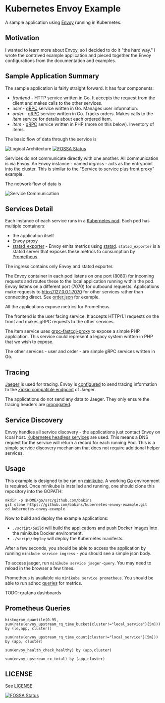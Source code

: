 # Kubernetes Envoy Example

A sample application using [Envoy](https://lyft.github.io/envoy/) running in Kubernetes.

## Motivation

I wanted to learn more about Envoy, so I decided to do it "the hard way." I wrote
the contrived example application and pieced together the Envoy configurations
from the documentation and examples.

## Sample Application Summary

The sample application is fairly straight forward.  It has four components:

* _frontend_ - HTTP service written in Go. It accepts the request from the client
and makes calls to the other services.
* _user_ - [gRPC](https://grpc.io/) service written in Go. Manages user information.
* _order_ - [gRPC](https://grpc.io/) service written in Go. Tracks orders. Makes calls
to the _item_ service for details about each ordered item.
* _item_ - [gRPC](https://grpc.io/) service written in PHP (more on this below).
Inventory of items.

The basic flow of data through the service is

![Logical Architecture](./logical.png)
[![FOSSA Status](https://app.fossa.io/api/projects/git%2Bgithub.com%2Fevalsocket%2Fkubernetes-envoy-example.svg?type=shield)](https://app.fossa.io/projects/git%2Bgithub.com%2Fevalsocket%2Fkubernetes-envoy-example?ref=badge_shield)

Services do not communicate directly with one another. All communication is via
Envoy.  An Envoy instance - named _ingress_ - acts as the entrypoint into the cluster.
This is similar to the "[Service to service plus front proxy](https://lyft.github.io/envoy/docs/intro/deployment_types/front_proxy.html)" example.

The network flow of data is

![Service Communication](./communication.png)

## Services Detail

Each instance of each service runs in a [Kubernetes pod](https://kubernetes.io/docs/concepts/workloads/pods/pod/). Each pod has multiple
containers:

* the application itself
* Envoy proxy
* [statsd_exporter](https://github.com/prometheus/statsd_exporter) - Envoy emits metrics using [statsd](https://lyft.github.io/envoy/docs/intro/arch_overview/statistics.html?highlight=statsd). `statsd_exporter` is a statsd server that exposes these metrics
fo consumption by [Prometheus](https://prometheus.io/). 

The ingress contains only Envoy and statsd exporter.

The Envoy container in each pod listens on one port (8080)
for incoming requests and routes these to the local application running within the pod.
Envoy listens on a different port (7070) for outbound requests.  Applications make
requests to http://127.0.0.1:7070 for other services rather than connecting direct.
See [order.json](./deploy/envoy/order.json) for example.

All the applications expose metrics for Prometheus.

The frontend is the user facing service. It accepts HTTP/1.1 requests on the front and
makes gRPC requests to the other services.

The item service uses [grpc-fastcgi-proxy](https://github.com/bakins/grpc-fastcgi-proxy) to expose a simple PHP applciation.  This service could represent a legacy system
written in PHP that we wish to expose.

The other services - user and order - are simple gRPC services written in Go.

## Tracing

[Jaeger](https://github.com/uber/jaeger) is used for tracing. Envoy is [configured](https://lyft.github.io/envoy/docs/intro/arch_overview/tracing.html)
to send tracing information to the [Zipkin compatible endpoint](http://jaeger.readthedocs.io/en/latest/getting_started/#migrating-from-zipkin) of Jaeger.

The applications do not send any data to Jaeger. They only ensure the tracing headers
are [propogated](https://lyft.github.io/envoy/docs/install/sandboxes/zipkin_tracing.html).

## Service Discovery

Envoy handles all service discovery - the applications just contact Envoy on lcoal host.
[Kubernetes headless services](https://kubernetes.io/docs/concepts/services-networking/service/#headless-services) are used. This means a DNS request for the service will return a record for each running Pod.
This is a simple service discovery mechanism that does not require additional helper services.


## Usage

This example is designed to be ran on [minikube](https://github.com/kubernetes/minikube). 
A working [Go](https://golang.org/doc/install) environment is required.
Once minikube is installed and running, one should clone this repository into 
the GOPATH:

```shell
mkdir -p $HOME/go/src/github.com/bakins
git clone https://github.com/bakins/kubernetes-envoy-example.git
cd kubernetes-envoy-example
```

Now to build and deploy the example applications:

* `./script/build` will build the applications and push Docker images into
the minikube Docker environment.
* `./script/deploy` will deploy the Kubernetes manifests.

After a few seconds, you should be able to access the application by running
`minikube service ingress` - you should see a simple json body.

To access jaeger, run `minikube service jaeger-query`. You may need to reload in the
browser a few times.

Prometheus is available via `minikube service prometheus`.  You should be able to
run adhoc [queries](https://prometheus.io/docs/querying/basics/) for metrics.

TODO: grafana dashboards

## Prometheus Queries

`histogram_quantile(0.95, sum(rate(envoy_upstream_rq_time_bucket{cluster!="local_service"}[5m])) by (le,app, cluster))`

`sum(rate(envoy_upstream_rq_time_count{cluster!="local_service"}[5m])) by (app, cluster)`

`sum(envoy_health_check_healthy) by (app,cluster)`

`sum(envoy_upstream_cx_total) by (app,cluster)`

## LICENSE

See [LICENSE](./LICENSE)

[![FOSSA Status](https://app.fossa.io/api/projects/git%2Bgithub.com%2Fevalsocket%2Fkubernetes-envoy-example.svg?type=large)](https://app.fossa.io/projects/git%2Bgithub.com%2Fevalsocket%2Fkubernetes-envoy-example?ref=badge_large)